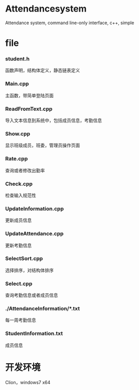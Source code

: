# Attendancesystem

Attendance system, command line-only interface, c++, simple

# file

### student.h

函数声明，结构体定义，静态链表定义

### Main.cpp

主函数，带简单登陆页面

### ReadFromText.cpp

导入文本信息到系统中，包括成员信息，考勤信息

### Show.cpp

显示班级成员，班委，管理员操作页面

### Rate.cpp

查询或者修改出勤率

### Check.cpp

检查输入规范性

### UpdateInformation.cpp

更新成员信息

### UpdateAttendance.cpp

更新考勤信息

### SelectSort.cpp

选择排序，对结构体排序

### Select.cpp

查询考勤信息或者成员信息

### ./AttendanceInformation/*.txt

每一周考勤信息

### StudentInformation.txt

成员信息

# 开发环境

Clion，windows7 x64


